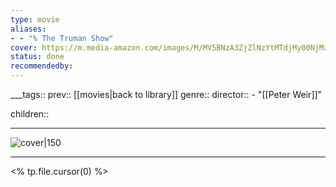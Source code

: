 ```yaml
---
type: movie
aliases:
- - "% The Truman Show"
cover: https://m.media-amazon.com/images/M/MV5BNzA3ZjZlNzYtMTdjMy00NjMzLTk5ZGYtMTkyYzNiOGM1YmM3XkEyXkFqcGc@._V1_SX300.jpg
status: done
recommendedby:
---
```

___tags:: prev:: [[movies|back to library]]
genre::
director::   - "[[Peter Weir]]"

children::
___
![cover|150](https://m.media-amazon.com/images/M/MV5BNzA3ZjZlNzYtMTdjMy00NjMzLTk5ZGYtMTkyYzNiOGM1YmM3XkEyXkFqcGc@._V1_SX300.jpg)
___
<% tp.file.cursor(0) %>
